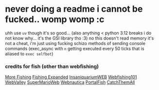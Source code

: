 # never doing a readme i cannot be fucked.. womp womp :c

uhh use `uv` though it's so good... (also anything < python 3.12 breaks i do not know why... it's the GSI library tho :3)
no this doesn't read memory it's not a cheat, i'm just using fucking schizo methods of sending console commands (exec_async with `n` getting executed every 50 ticks that is aliased to `exec selfbot`)

### credits for fish (other than webfishing)
[More Fishing](https://github.com/reallymako/MoreFishingWEBFISHING)
[Fishing Expanded](https://github.com/coolbot100s/FishingExpanded)
[InsaniquariumWEB](https://github.com/MonkeyMan1242/InsaniquariumWEB)
[Webfishing101](https://github.com/Mudkipster/Webfishing101)
[WebValley](https://thunderstore.io/c/webfishing/p/Junohno/WebValley/)
[SuperMarioWeb](https://github.com/MonkeyMan1242/SuperMarioWEB)
[Webnautica](https://github.com/SecondEgg101/Webnautica)
[PortalFish](https://thunderstore.io/c/webfishing/p/Amma/PortalFish/)
[CatchThemAll](https://thunderstore.io/c/webfishing/p/hostileonion/CatchThemAll/)

